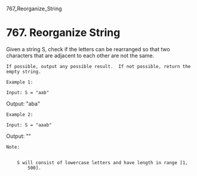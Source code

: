 767_Reorganize_String
# 767. Reorganize String

Given a string S, check if the letters can be rearranged so that two characters
        that are adjacent to each other are not the same.

    If possible, output any possible result.  If not possible, return the empty string.

    Example 1:

    Input: S = "aab"
Output: "aba"

    Example 2:

    Input: S = "aaab"
Output: ""

    Note:

    
        S will consist of lowercase letters and have length in range [1,
            500].
